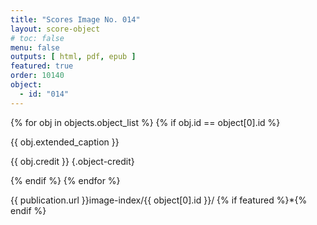 ```yaml
---
title: "Scores Image No. 014"
layout: score-object
# toc: false
menu: false
outputs: [ html, pdf, epub ]
featured: true
order: 10140
object:
  - id: "014"
---
```


{% for obj in objects.object_list %}
{% if obj.id == object[0].id %}

{{ obj.extended_caption }}

{{ obj.credit }} {.object-credit}

{% endif %}
{% endfor %}

<div class="object-credit object-url is-print-only">

{{ publication.url }}image-index/{{ object[0].id }}/ {% if featured %}*{% endif %}

</div>
